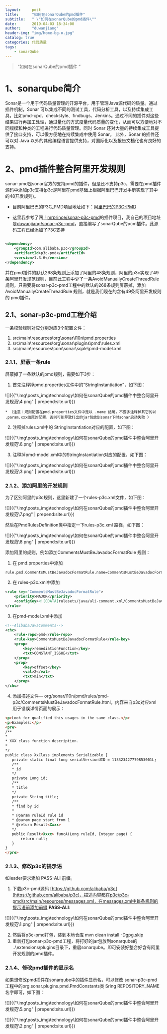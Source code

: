 ```yaml
---
layout: 	post
title: 		"如何在sonarQube的pmd插件"
subtitle:	" \"如何在sonarQube的pmd插件\""
date:		2019-04-03 18:34:00
author:		"duwanjiang"
header-img:	"img/home-bg-o.jpg"
catalog: true
categories: 代码质量
tags:
    - sonarQube
---
```


> “如何在sonarQube的pmd插件 ”

# 1、sonarqube简介

Sonar是一个用于代码质量管理的开源平台，用于管理Java源代码的质量。通过插件机制，Sonar 可以集成不同的测试工具，代码分析工具，以及持续集成工具，比如pmd-cpd、checkstyle、findbugs、Jenkins。通过不同的插件对这些结果进行再加工处理，通过量化的方式度量代码质量的变化，从而可以方便地对不同规模和种类的工程进行代码质量管理。同时 Sonar 还对大量的持续集成工具提供了接口支持，可以很方便地在持续集成中使用 Sonar。 此外，Sonar 的插件还可以对 Java 以外的其他编程语言提供支持，对国际化以及报告文档化也有良好的支持。



# 2、pmd插件整合阿里开发规则

sonar-pmd是sonar官方的支持pmd的插件，但是还不支持p3c，需要在pmd插件源码中添加p3c支持(p3c是阿里在pmd基础上根据阿里巴巴开发手册实现了其中的48开发规则)。



* 目前阿里巴巴的P3C_PMD项目地址如下：[阿里巴巴的P3C-PMD](https://github.com/alibaba/p3c/tree/master/p3c-pmd)

* 这里我参考了网上[mrprince/sonar-p3c-pmd](https://github.com/mrprince/sonar-p3c-pmd)的插件项目，我自己的项目地址是[duwanjiang/sonar-p3c-pmd](https://github.com/duwanjiang/sonar-p3c-pmd)，直接编写了sonarQube的pcm插件。此源码工程已经添加了P3C支持



``` xml

<dependency>
    <groupId>com.alibaba.p3c</groupId>
    <artifactId>p3c-pmd</artifactId>
    <version>1.3.6</version>
</dependency>
```

并在pmd插件的默认268条规则上添加了阿里的48条规则，阿里的p3c实现了49条阿里开发规范规则，目前此工程中少了一条AvoidManuallyCreateThreadRule规则，只需要将sonar-p3c-pmd工程中的默认的268条规则屏蔽掉，添加AvoidManuallyCreateThreadRule 规则，就是我们现在的含有49条阿里开发规则的 pmd插件。

## 2.1、sonar-p3c-pmd工程介绍
一条校验规则对应分别对应3个配置文件：

1. src\main\resources\org\sonar\l10n\pmd.properties
2. src\main\resources\org\sonar\plugins\pmd\rules.xml
3. src\main\resources\com\sonar\sqale\pmd-model.xml

### 2.1.1、屏蔽一条rule
屏蔽掉了一条默认的pmd规则，需要如下3步：
1. 首先注释掉pmd.properties文件中的“StringInstantiation”，如下图：

![]({{"\img\posts_img\technology\如何在sonarQube的pmd插件中整合阿里开发规范\4.png" | prepend:site.url}})

    * （注意：规则配置在pmd.properties文件中是以 .name 结尾，不要多注释掉其它的以 .param.xxx结尾的配置，否则可能导致打出的jar包放到sonar下时sonar启动失败 ）

2. 注释掉rules.xml中的 StringInstantiation对应的配置，如下图：

![]({{"\img\posts_img\technology\如何在sonarQube的pmd插件中整合阿里开发规范\6.png" | prepend:site.url}})

3. 注释掉pmd-model.xml中的StringInstantiation对应的配置，如下图：

![]({{"\img\posts_img\technology\如何在sonarQube的pmd插件中整合阿里开发规范\3.png" | prepend:site.url}})

### 2.1.2、添加阿里的开发规则

为了区别阿里的p3c规则，这里新建了一个rules-p3c.xml文件，如下图：

![]({{"\img\posts_img\technology\如何在sonarQube的pmd插件中整合阿里开发规范\7.png" | prepend:site.url}})

然后在PmdRulesDefinition类中指定一下rules-p3c.xml 路径，如下图：

![]({{"\img\posts_img\technology\如何在sonarQube的pmd插件中整合阿里开发规范\8.png" | prepend:site.url}})

添加阿里的规则，例如添加CommentsMustBeJavadocFormatRule 规则：
1. 在 pmd.properties中添加


``` 
rule.pmd.CommentsMustBeJavadocFormatRule.name=CommentsMustBeJavadocFormatRule
```

2. 在 rules-p3c.xml中添加


``` xml
<rule key="CommentsMustBeJavadocFormatRule">
    <priority>MAJOR</priority>
    <configKey><![CDATA[rulesets/java/ali-comment.xml/CommentsMustBeJavadocFormatRule]]></configKey>
</rule>
```
3. 在pmd-model.xml中添加
``` xml
<!--AlibabaJavaComments-->
<chc>
    <rule-repo>pmd</rule-repo>
    <rule-key>CommentsMustBeJavadocFormatRule</rule-key>
    <prop>
        <key>remediationFunction</key>
        <txt>CONSTANT_ISSUE</txt>
    </prop>
    <prop>
        <key>offset</key>
        <val>2</val>
        <txt>min</txt>
    </prop>
</chc>

```

4. 添加描述文件— org/sonar/l10n/pmd/rules/pmd-p3c/CommentsMustBeJavadocFormatRule.html，内容来自p3c对应xml 用于错误详情页面的展示：


``` html
<p>Look for qualified this usages in the same class.</p>
<p>Examples:</p>
<pre>
/**
*
* XXX class function description.
*
*/
public class XxClass implements Serializable {
   private static final long serialVersionUID = 113323427779853001L;
   /**
   * id
   */
   private Long id;
   /**
   * title
   */
   private String title;
   /**
   * find by id
   *
   * @param ruleId rule id
   * @param page start from 1
   * @return Result<Xxxx>
   */
   public Result<Xxxx> funcA(Long ruleId, Integer page) {
       return null;
   }
}
</pre>
```

### 2.1.3、修改p3c的提示语
如leader要求添加 PASS-ALI 前缀。
1. 下载p3c-pmd源码 [https://github.com/alibaba/p3c](https://github.com/alibaba/p3c)，描述内容都在p3c/p3c-pmd/src/main/resources/messages.xml，在messages.xml中每条规则的提示语前添加前缀 **PASS-ALI**: 


![]({{"\img\posts_img\technology\如何在sonarQube的pmd插件中整合阿里开发规范\1.png" | prepend:site.url}})

2. 然后将p3c-pmd打包，装到本地仓库 mvn clean install -Dgpg.skip
3. 重新打包sonar-p3c-pmd工程，将打好的jar包放到sonarqube的 ..\extensions\plugins目录下，重启sonarqube。即可安装好整合好含有阿里开发规则的pmd插件。


### 2.1.4、修改pmd插件的显示名

如果想修改pmd插件在sonarqube中的插件显示名，可以修改 sonar-p3c-pmd 工程中的org.sonar.plugins.pmd.PmdConstants类  Sring REPOSITORY_NAME 名字即可，如下图：

![]({{"\img\posts_img\technology\如何在sonarQube的pmd插件中整合阿里开发规范\5.png" | prepend:site.url}})

![]({{"\img\posts_img\technology\如何在sonarQube的pmd插件中整合阿里开发规范\2.png" | prepend:site.url}})



